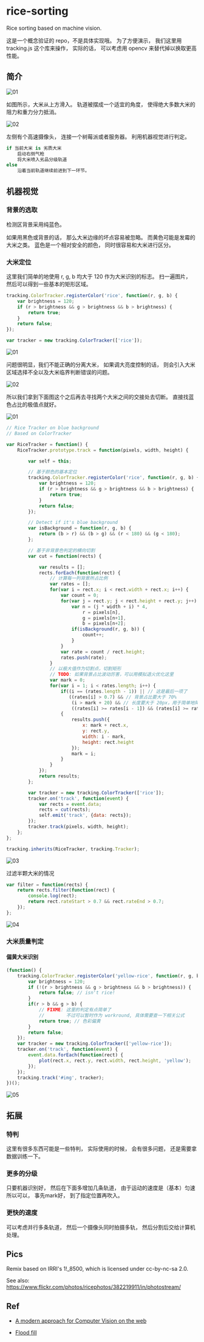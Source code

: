 # rice-sorting

Rice sorting based on machine vision.

这是一个概念验证的 repo，不是具体实现哦。
为了方便演示，
我们这里用 tracking.js 这个库来操作，
实际的话，
可以考虑用 opencv 来替代掉以换取更高性能。

## 简介

![01](screenshot.png)

如图所示，大米从上方滑入。
轨道被摆成一个适宜的角度，
使得绝大多数大米的阻力和重力分力抵消。

![02](screenshot2.png)

左侧有个高速摄像头，
连接一个树莓派或者服务器。
利用机器视觉进行判定。

```coffeescript
if 当前大米 is 劣质大米
    启动右侧气枪
    将大米喷入劣品分级轨道
else
    沿着当前轨道继续前进到下一环节。
```

## 机器视觉

### 背景的选取

检测区背景采用纯蓝色。

如果用黑色或背景的话，
那么大米边缘的坏点容易被忽略。
而黄色可能是发霉的大米之类。
蓝色是一个相对安全的颜色，
同时很容易和大米进行区分。

### 大米定位

这里我们简单的地使用 r, g, b 均大于 120 作为大米识别的标志。
扫一遍图片，
然后可以得到一些基本的矩形区域。

```javascript
tracking.ColorTracker.registerColor('rice', function(r, g, b) {
    var brightness = 120; 
    if (r > brightness && g > brightness && b > brightness) {
        return true;
    }
    return false;
});

var tracker = new tracking.ColorTracker(['rice']);
```

![01](processing/1.jpg)

问题很明显，我们不能正确的分离大米，
如果调大亮度控制的话，
则会引入大米区域选择不全以及大米临界判断错误的问题。

![02](processing/2.jpg)

所以我们拿到下面图这个之后再去寻找两个大米之间的交接处去切断。
直接找蓝色占比的极值点就好。

![01](processing/1.jpg)

```javascript
// Rice Tracker on blue background
// Based on ColorTracker

var RiceTracker = function() {
    RiceTracker.prototype.track = function(pixels, width, height) {

        var self = this;

        // 基于颜色的基本定位
        tracking.ColorTracker.registerColor('rice', function(r, g, b) {
            var brightness = 120;
            if (r > brightness && g > brightness && b > brightness) {
                return true;
            }
            return false;
        });

        // Detect if it's blue background
        var isBackground = function(r, g, b) {
            return (b > r) && (b > g) && (r < 180) && (g < 180);
        };

        // 基于非背景色判定的横向切割
        var cut = function(rects) {

            var results = [];
            rects.forEach(function(rect) {
                // 计算每一列背景所占比例
                var rates = [];
                for(var i = rect.x; i < rect.width + rect.x; i++) {
                    var count = 0;
                    for(var j = rect.y; j < rect.height + rect.y; j++) {
                        var n = (j * width + i) * 4,
                            r = pixels[n],
                            g = pixels[n+1],
                            b = pixels[n+2];
                        if(isBackground(r, g, b)) {
                            count++;
                        }
                    }
                    var rate = count / rect.height;
                    rates.push(rate);
                }
                // 以极大值作为切割点，切割矩形
                // TODO: 如果背景占比波动厉害，可以用模拟退火优化这里
                var mark = 0;
                for(var i = 1; i < rates.length; i++) {
                    if((i == (rates.length - 1)) || // 这是最后一项了
                       ((rates[i] > 0.7) && // 背景占比要大于 70%
                        (i > mark + 20) && // 长度要大于 20px，用于简单地降低波动造成的影响
                        ((rates[i] >= rates[i - 1]) && (rates[i] >= rates[i + 1]))))
                    {
                        results.push({
                            x: mark + rect.x,
                            y: rect.y,
                            width: i - mark,
                            height: rect.height
                        });
                        mark = i;
                    }
                }
            });
            return results;
        };

        var tracker = new tracking.ColorTracker(['rice']);
        tracker.on('track', function(event) {
            var rects = event.data;
            rects = cut(rects);
            self.emit('track', {data: rects});
        });
        tracker.track(pixels, width, height);
    };
};

tracking.inherits(RiceTracker, tracking.Tracker);
```

![03](processing/3.jpg)

过滤半颗大米的情况

```javascript
var filter = function(rects) {
    return rects.filter(function(rect) {
        console.log(rect);
        return rect.rateStart > 0.7 && rect.rateEnd > 0.7;
    });
};
```

![04](processing/4.jpg)

### 大米质量判定

#### 偏黄大米识别

```javascript
(function() {
    tracking.ColorTracker.registerColor('yellow-rice', function(r, g, b) {
        var brightness = 120;
        if (!(r > brightness && g > brightness && b > brightness)) {
            return false; // isn't rice!
        }
        if(r > b && g > b) {
            // FIXME: 这里的判定有点简单了
            //        不过可以暂时作为 workround, 具体需要查一下相关公式
            return true; // 色彩偏黄
        }
        return false;
    });
    var tracker = new tracking.ColorTracker(['yellow-rice']);
    tracker.on('track', function(event) {
        event.data.forEach(function(rect) {
            plot(rect.x, rect.y, rect.width, rect.height, 'yellow');
        });
    });
    tracking.track('#img', tracker);
})();
```

![05](processing/5.jpg)


## 拓展

### 特判

这里有很多东西可能是一些特判，
实际使用的时候，
会有很多问题，
还是需要拿数据训练一下。

### 更多的分级

只要机器识别好，
然后在下面多增加几条轨道，
由于运动的速度是（基本）匀速所以可以，
事先mark好，
到了指定位置再吹入。

### 更快的速度

可以考虑并行多条轨道，
然后一个摄像头同时拍摄多轨，
然后分割后交给计算机处理。

## Pics

Remix based on IRRI's 1!_8500, which is licensed under cc-by-nc-sa 2.0.

See also: https://www.flickr.com/photos/ricephotos/382219911/in/photostream/

## Ref

- [A modern approach for Computer Vision on the web](http://trackingjs.com/)

- [Flood fill](http://zh.wikipedia.org/wiki/Flood_fill)
